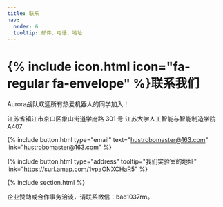 ```yaml
---
title: 联系
nav:
  order: 6
  tooltip: 邮件、电话、地址
---
```


# {% include icon.html icon="fa-regular fa-envelope" %}联系我们

Aurora战队欢迎所有热爱机器人的同学加入！

江苏省镇江市京口区象山街道学府路 301 号
江苏大学人工智能与智能制造学院 A407

{%
  include button.html
  type="email"
  text="hustrobomaster@163.com"
  link="hustrobomaster@163.com"
%}

{%
  include button.html
  type="address"
  tooltip="我们实验室的地址"
  link="https://surl.amap.com/1vpaONXCHaR5"
%}

{% include section.html %}

企业赞助或合作事务洽谈，请联系微信：bao1037rm。